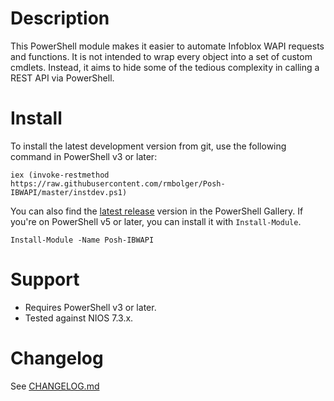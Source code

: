 # Description

This PowerShell module makes it easier to automate Infoblox WAPI requests and functions. It is not intended to wrap every object into a set of custom cmdlets. Instead, it aims to hide some of the tedious complexity in calling a REST API via PowerShell.

# Install

To install the latest development version from git, use the following command in PowerShell v3 or later:

```
iex (invoke-restmethod https://raw.githubusercontent.com/rmbolger/Posh-IBWAPI/master/instdev.ps1)
```

You can also find the [latest release](https://www.powershellgallery.com/packages/Posh-IBWAPI) version in the PowerShell Gallery. If you're on PowerShell v5 or later, you can install it with `Install-Module`.

```
Install-Module -Name Posh-IBWAPI
```

# Support

* Requires PowerShell v3 or later.
* Tested against NIOS 7.3.x.

# Changelog

See [CHANGELOG.md](/CHANGELOG.md)